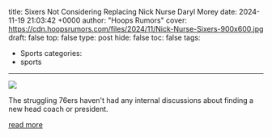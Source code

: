 title: Sixers Not Considering Replacing Nick Nurse Daryl Morey
date: 2024-11-19 21:03:42 +0000
author: "Hoops Rumors"
cover: https://cdn.hoopsrumors.com/files/2024/11/Nick-Nurse-Sixers-900x600.jpg
draft: false
top: false
type: post
hide: false
toc: false
tags:
  - Sports
categories:
  - sports
---

![](https://cdn.hoopsrumors.com/files/2024/11/Nick-Nurse-Sixers-900x600.jpg)

The struggling 76ers haven't had any internal discussions about finding a new head coach or president.

[read more](https://www.hoopsrumors.com/2024/11/sixers-not-considering-replacing-nick-nurse-daryl-morey.html)
